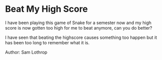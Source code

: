# Beat My High Score

I have been playing this game of Snake for a semester now and my high
score is now gotten too high for me to beat anymore, can you do better?

I have seen that beating the highscore causes something too happen but
it has been too long to remember what it is.

Author: Sam Lothrop
